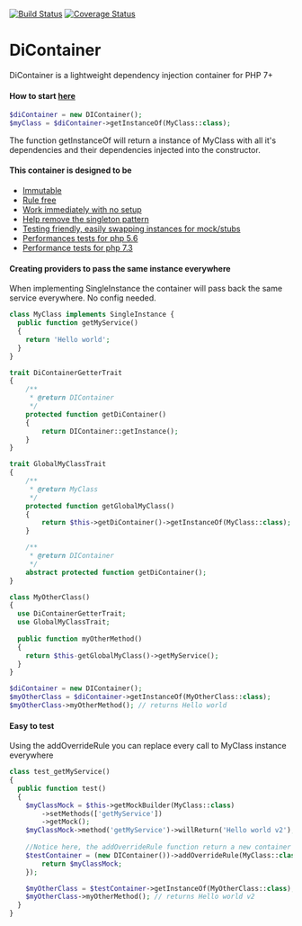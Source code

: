 [![Build Status](https://img.shields.io/travis/eavMarshall/DiContainer/master.svg?style=flat-square)](https://travis-ci.org/eavMarshall/DiContainer)
[![Coverage Status](https://coveralls.io/repos/github/eavMarshall/DiContainer/badge.svg?branch=master)](https://coveralls.io/github/eavMarshall/DiContainer?branch=master)

# DiContainer
DiContainer is a lightweight dependency injection container for PHP 7+

#### How to start [here](https://github.com/eavMarshall/DiContainer/wiki/How-to-start)
```php
$diContainer = new DIContainer();
$myClass = $diContainer->getInstanceOf(MyClass::class);
```
The function getInstanceOf will return a instance of MyClass with all it's dependencies and their dependencies injected into the constructor.

#### This container is designed to be
- [Immutable](https://github.com/eavMarshall/DiContainer/wiki/Immutable)
- [Rule free](https://github.com/eavMarshall/DiContainer/wiki/Rule-free)
- [Work immediately with no setup](https://github.com/eavMarshall/DiContainer/wiki/Work-immediately-with-no-setup%3F)
- [Help remove the singleton pattern](https://github.com/eavMarshall/DiContainer/wiki/Help-remove-the-singleton-pattern)
- [Testing friendly, easily swapping instances for mock/stubs](https://github.com/eavMarshall/DiContainer/wiki/Testing-friendly,-easily-swapping-instances-for-mock-stubs)
- [Performances tests for php 5.6](https://github.com/eavMarshall/DiContainer/wiki/Performances-tests-for-php-5.6)
- [Performance tests for php 7.3](https://github.com/eavMarshall/DiContainer/wiki/Performance-tests-for-php-7.3)

#### Creating providers to pass the same instance everywhere
When implementing SingleInstance the container will pass back the same service everywhere. No config needed.
```php
class MyClass implements SingleInstance {
  public function getMyService()
  {
    return 'Hello world';
  }
}

trait DiContainerGetterTrait
{
    /**
     * @return DIContainer
     */
    protected function getDiContainer()
    {
        return DIContainer::getInstance();
    }
}

trait GlobalMyClassTrait
{
    /**
     * @return MyClass
     */
    protected function getGlobalMyClass()
    {
        return $this->getDiContainer()->getInstanceOf(MyClass::class);
    }

    /**
     * @return DIContainer
     */
    abstract protected function getDiContainer();
}

class MyOtherClass()
{
  use DiContainerGetterTrait;
  use GlobalMyClassTrait;
  
  public function myOtherMethod()
  {
    return $this-getGlobalMyClass()->getMyService();
  }
}

$diContainer = new DIContainer();
$myOtherClass = $diContainer->getInstanceOf(MyOtherClass::class);
$myOtherClass->myOtherMethod(); // returns Hello world
```

#### Easy to test
Using the addOverrideRule you can replace every call to MyClass instance everywhere
```php
class test_getMyService()
{
  public function test()
  {
    $myClassMock = $this->getMockBuilder(MyClass::class)
        ->setMethods(['getMyService'])
        ->getMock();
    $myClassMock->method('getMyService')->willReturn('Hello world v2');
    
    //Notice here, the addOverrideRule function return a new container
    $testContainer = (new DIContainer())->addOverrideRule(MyClass::class, function () use (&$myClassMock) {
        return $myClassMock;
    });

    $myOtherClass = $testContainer->getInstanceOf(MyOtherClass::class);
    $myOtherClass->myOtherMethod(); // returns Hello world v2
  }
}
```

